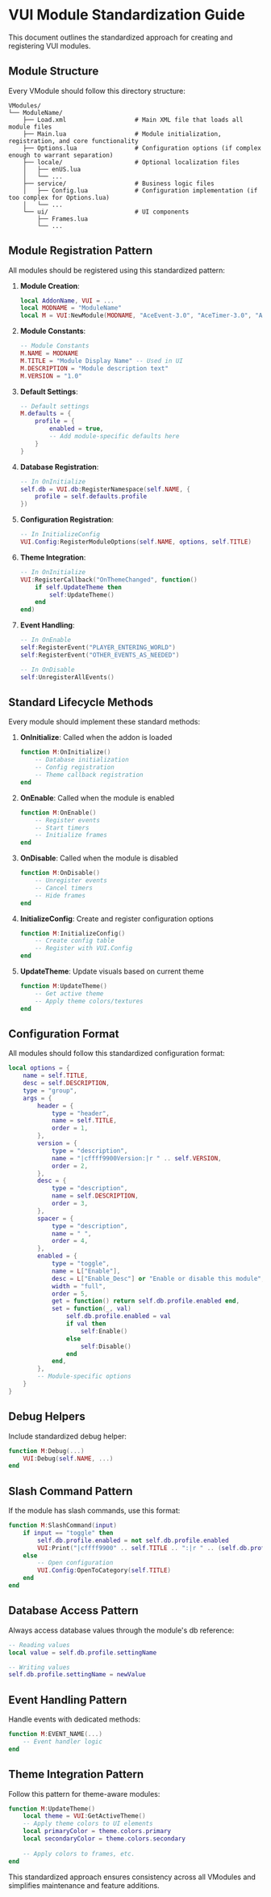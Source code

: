 # VUI Module Standardization Guide

This document outlines the standardized approach for creating and registering VUI modules.

## Module Structure

Every VModule should follow this directory structure:

```
VModules/
└── ModuleName/
    ├── Load.xml                   # Main XML file that loads all module files
    ├── Main.lua                   # Module initialization, registration, and core functionality
    ├── Options.lua                # Configuration options (if complex enough to warrant separation)
    ├── locale/                    # Optional localization files
    │   ├── enUS.lua
    │   └── ...
    ├── service/                   # Business logic files
    │   ├── Config.lua             # Configuration implementation (if too complex for Options.lua)
    │   └── ...
    └── ui/                        # UI components
        ├── Frames.lua
        └── ...
```

## Module Registration Pattern

All modules should be registered using this standardized pattern:

1. **Module Creation**:
   ```lua
   local AddonName, VUI = ...
   local MODNAME = "ModuleName"
   local M = VUI:NewModule(MODNAME, "AceEvent-3.0", "AceTimer-3.0", "AceConsole-3.0") -- Add needed Ace3 mixins
   ```

2. **Module Constants**:
   ```lua
   -- Module Constants
   M.NAME = MODNAME
   M.TITLE = "Module Display Name" -- Used in UI
   M.DESCRIPTION = "Module description text"
   M.VERSION = "1.0"
   ```

3. **Default Settings**:
   ```lua
   -- Default settings
   M.defaults = {
       profile = {
           enabled = true,
           -- Add module-specific defaults here
       }
   }
   ```

4. **Database Registration**:
   ```lua
   -- In OnInitialize
   self.db = VUI.db:RegisterNamespace(self.NAME, {
       profile = self.defaults.profile
   })
   ```

5. **Configuration Registration**:
   ```lua
   -- In InitializeConfig
   VUI.Config:RegisterModuleOptions(self.NAME, options, self.TITLE)
   ```

6. **Theme Integration**:
   ```lua
   -- In OnInitialize
   VUI:RegisterCallback("OnThemeChanged", function()
       if self.UpdateTheme then
           self:UpdateTheme()
       end
   end)
   ```

7. **Event Handling**:
   ```lua
   -- In OnEnable
   self:RegisterEvent("PLAYER_ENTERING_WORLD")
   self:RegisterEvent("OTHER_EVENTS_AS_NEEDED")
   
   -- In OnDisable
   self:UnregisterAllEvents()
   ```

## Standard Lifecycle Methods

Every module should implement these standard methods:

1. **OnInitialize**: Called when the addon is loaded
   ```lua
   function M:OnInitialize()
       -- Database initialization
       -- Config registration
       -- Theme callback registration
   end
   ```

2. **OnEnable**: Called when the module is enabled
   ```lua
   function M:OnEnable()
       -- Register events
       -- Start timers
       -- Initialize frames
   end
   ```

3. **OnDisable**: Called when the module is disabled
   ```lua
   function M:OnDisable()
       -- Unregister events
       -- Cancel timers
       -- Hide frames
   end
   ```

4. **InitializeConfig**: Create and register configuration options
   ```lua
   function M:InitializeConfig()
       -- Create config table
       -- Register with VUI.Config
   end
   ```

5. **UpdateTheme**: Update visuals based on current theme
   ```lua
   function M:UpdateTheme()
       -- Get active theme
       -- Apply theme colors/textures
   end
   ```

## Configuration Format

All modules should follow this standardized configuration format:

```lua
local options = {
    name = self.TITLE,
    desc = self.DESCRIPTION,
    type = "group",
    args = {
        header = {
            type = "header",
            name = self.TITLE,
            order = 1,
        },
        version = {
            type = "description",
            name = "|cffff9900Version:|r " .. self.VERSION,
            order = 2,
        },
        desc = {
            type = "description",
            name = self.DESCRIPTION,
            order = 3,
        },
        spacer = {
            type = "description",
            name = " ",
            order = 4,
        },
        enabled = {
            type = "toggle",
            name = L["Enable"],
            desc = L["Enable_Desc"] or "Enable or disable this module",
            width = "full",
            order = 5,
            get = function() return self.db.profile.enabled end,
            set = function(_, val) 
                self.db.profile.enabled = val
                if val then
                    self:Enable()
                else
                    self:Disable()
                end
            end,
        },
        -- Module-specific options
    }
}
```

## Debug Helpers

Include standardized debug helper:

```lua
function M:Debug(...)
    VUI:Debug(self.NAME, ...)
end
```

## Slash Command Pattern

If the module has slash commands, use this format:

```lua
function M:SlashCommand(input)
    if input == "toggle" then
        self.db.profile.enabled = not self.db.profile.enabled
        VUI:Print("|cffff9900" .. self.TITLE .. ":|r " .. (self.db.profile.enabled and "Enabled" or "Disabled"))
    else
        -- Open configuration
        VUI.Config:OpenToCategory(self.TITLE)
    end
end
```

## Database Access Pattern

Always access database values through the module's db reference:

```lua
-- Reading values
local value = self.db.profile.settingName

-- Writing values
self.db.profile.settingName = newValue
```

## Event Handling Pattern

Handle events with dedicated methods:

```lua
function M:EVENT_NAME(...)
    -- Event handler logic
end
```

## Theme Integration Pattern

Follow this pattern for theme-aware modules:

```lua
function M:UpdateTheme()
    local theme = VUI:GetActiveTheme()
    -- Apply theme colors to UI elements
    local primaryColor = theme.colors.primary
    local secondaryColor = theme.colors.secondary
    
    -- Apply colors to frames, etc.
end
```

This standardized approach ensures consistency across all VModules and simplifies maintenance and feature additions.